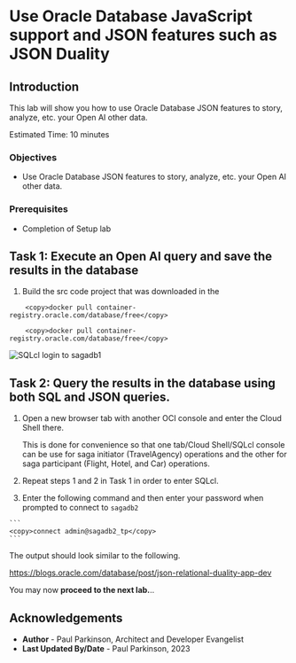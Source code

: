 # Use Oracle Database JavaScript support and JSON features such as JSON Duality

## Introduction

This lab will show you how to use Oracle Database JSON features to story, analyze, etc. your Open AI other data.

Estimated Time:  10 minutes

### Objectives

-   Use Oracle Database JSON features to story, analyze, etc. your Open AI other data.

### Prerequisites

- Completion of Setup lab

## Task 1: Execute an Open AI query and save the results in the database

1.    Build the src code project that was downloaded in the  

```
    <copy>docker pull container-registry.oracle.com/database/free</copy>
   ```

```
    <copy>docker pull container-registry.oracle.com/database/free</copy>
```
    

   ![SQLcl login to sagadb1](images/connectwithSQLcl.png " ")


## Task 2: Query the results in the database using both SQL and JSON queries.

1.    Open a new browser tab with another OCI console and enter the Cloud Shell there. 

       This is done for convenience so that one tab/Cloud Shell/SQLcl console can be use for saga initiator (TravelAgency) operations and the other for saga participant (Flight, Hotel, and Car) operations. 

2.    Repeat steps 1 and 2 in Task 1 in order to enter SQLcl.

3.    Enter the following command and then enter your password when prompted to connect to `sagadb2`

    ```
    <copy>connect admin@sagadb2_tp</copy>
    ```  
   
   The output should look similar to the following.



https://blogs.oracle.com/database/post/json-relational-duality-app-dev

You may now **proceed to the next lab.**..

## Acknowledgements

* **Author** - Paul Parkinson, Architect and Developer Evangelist
* **Last Updated By/Date** - Paul Parkinson, 2023
